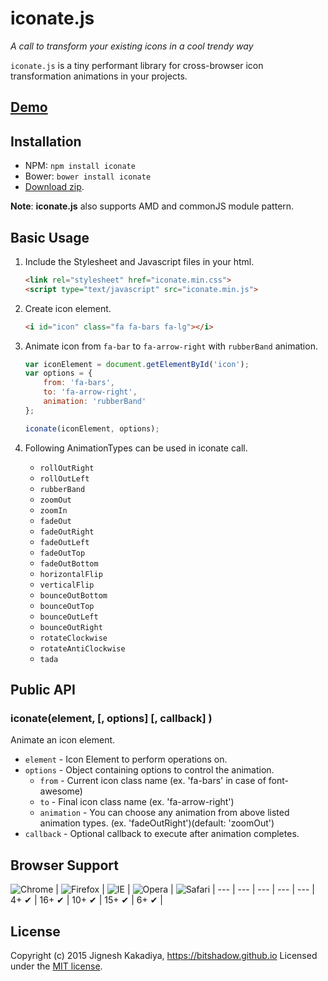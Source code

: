 # iconate.js
*A call to transform your existing icons in a cool trendy way*

`iconate.js` is a tiny performant library for cross-browser icon transformation animations in your projects.

## [Demo](https://bitshadow.github.io/iconate)

Installation
------------
- NPM: `npm install iconate`
- Bower: `bower install iconate`
- [Download zip](https://github.com/bitshadow/iconate/archive/master.zip).

**Note**: **iconate.js** also supports AMD and commonJS module pattern.


## Basic Usage
1. Include the Stylesheet and Javascript files in your html.

    ```html
    <link rel="stylesheet" href="iconate.min.css">
    <script type="text/javascript" src="iconate.min.js">
    ```
2. Create icon element.

    ```html
    <i id="icon" class="fa fa-bars fa-lg"></i>
    ```
3. Animate icon from `fa-bar` to `fa-arrow-right` with `rubberBand` animation.

    ```js
    var iconElement = document.getElementById('icon');
    var options = {
        from: 'fa-bars',
        to: 'fa-arrow-right',
        animation: 'rubberBand'
    };

    iconate(iconElement, options);
    ```


3. Following AnimationTypes can be used in iconate call.
    * `rollOutRight`
    * `rollOutLeft`
    * `rubberBand`
    * `zoomOut`
    * `zoomIn`
    * `fadeOut`
    * `fadeOutRight`
    * `fadeOutLeft`
    * `fadeOutTop`
    * `fadeOutBottom`
    * `horizontalFlip`
    * `verticalFlip`
    * `bounceOutBottom`
    * `bounceOutTop`
    * `bounceOutLeft`
    * `bounceOutRight`
    * `rotateClockwise`
    * `rotateAntiClockwise`
    * `tada`


Public API
----------

### iconate(element, [, options] [, callback] )

Animate an icon element.
* `element` - Icon Element to perform operations on.
* `options` - Object containing options to control the animation.
    * `from` - Current icon class name (ex. 'fa-bars' in case of font-awesome)
    * `to` - Final icon class name (ex. 'fa-arrow-right')
    * `animation` - You can choose any animation from above listed animation types.  (ex. 'fadeOutRight')(default: 'zoomOut')
* `callback` - Optional callback to execute after animation completes.

Browser Support
---------------

![Chrome](https://user-images.githubusercontent.com/574802/34985987-f0d3fea4-fadb-11e7-8270-3f0f484ed72c.png) |
![Firefox](https://user-images.githubusercontent.com/574802/34985991-f124e094-fadb-11e7-9ebc-f5c4f69ae1c1.png) |
![IE](https://user-images.githubusercontent.com/574802/34985990-f0fd3cec-fadb-11e7-8f2b-57e23816161f.png) |
![Opera](https://user-images.githubusercontent.com/574802/34985992-f14f87fe-fadb-11e7-9a9c-9ad3617cd4d2.png) |
![Safari](https://user-images.githubusercontent.com/574802/34985993-f17e4544-fadb-11e7-890a-e3801da59be1.png) |
--- | --- | --- | --- | --- |
4+ ✔ | 16+ ✔ | 10+ ✔ | 15+ ✔ | 6+ ✔ |

License
-------

Copyright (c) 2015 Jignesh Kakadiya, https://bitshadow.github.io
Licensed under the [MIT license](https://opensource.org/licenses/MIT).
